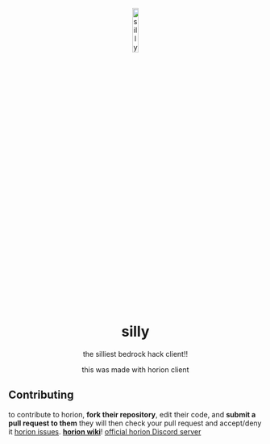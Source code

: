 
<p align="center">
<img src="https://media.discordapp.net/attachments/1049750986719236177/1255486950622892054/spinning-duck.gif?ex=667d4ed6&is=667bfd56&hm=281418601bfc6fdf4ccdfce3baa48d7dc013eee169d0c8ea3cb8f0d504b113ee&=" alt="silly-duck-spinning" width="15%"/>
</p>

<h1 align="center">silly</h1>
<p align="center">the silliest bedrock hack client!!</p>
<p align="center">this was made with horion client</p>

## Contributing
to contribute to horion, **fork their repository**, edit their code, and **submit a pull request to them**
they will then check your pull request and accept/deny it
[horion issues](https://github.com/horionclient/Horion/contribute).
**[horion wiki](https://github.com/horionclient/Horion/wiki "wiki")**!
[official horion Discord server](https://horion.download/discord)
